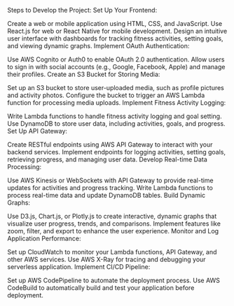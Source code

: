 Steps to Develop the Project:
Set Up Your Frontend:

Create a web or mobile application using HTML, CSS, and JavaScript. Use React.js for web or React Native for mobile development.
Design an intuitive user interface with dashboards for tracking fitness activities, setting goals, and viewing dynamic graphs.
Implement OAuth Authentication:

Use AWS Cognito or Auth0 to enable OAuth 2.0 authentication.
Allow users to sign in with social accounts (e.g., Google, Facebook, Apple) and manage their profiles.
Create an S3 Bucket for Storing Media:

Set up an S3 bucket to store user-uploaded media, such as profile pictures and activity photos.
Configure the bucket to trigger an AWS Lambda function for processing media uploads.
Implement Fitness Activity Logging:

Write Lambda functions to handle fitness activity logging and goal setting.
Use DynamoDB to store user data, including activities, goals, and progress.
Set Up API Gateway:

Create RESTful endpoints using AWS API Gateway to interact with your backend services.
Implement endpoints for logging activities, setting goals, retrieving progress, and managing user data.
Develop Real-time Data Processing:

Use AWS Kinesis or WebSockets with API Gateway to provide real-time updates for activities and progress tracking.
Write Lambda functions to process real-time data and update DynamoDB tables.
Build Dynamic Graphs:

Use D3.js, Chart.js, or Plotly.js to create interactive, dynamic graphs that visualize user progress, trends, and comparisons.
Implement features like zoom, filter, and export to enhance the user experience.
Monitor and Log Application Performance:

Set up CloudWatch to monitor your Lambda functions, API Gateway, and other AWS services.
Use AWS X-Ray for tracing and debugging your serverless application.
Implement CI/CD Pipeline:

Set up AWS CodePipeline to automate the deployment process.
Use AWS CodeBuild to automatically build and test your application before deployment.
